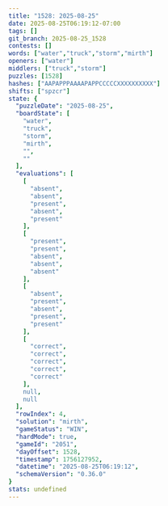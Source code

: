 ```yaml
---
title: "1528: 2025-08-25"
date: 2025-08-25T06:19:12-07:00
tags: []
git_branch: 2025-08-25_1528
contests: []
words: ["water","truck","storm","mirth"]
openers: ["water"]
middlers: ["truck","storm"]
puzzles: [1528]
hashes: ["AAPAPPPAAAAPAPPCCCCCXXXXXXXXXX"]
shifts: ["spzcr"]
state: {
  "puzzleDate": "2025-08-25",
  "boardState": [
    "water",
    "truck",
    "storm",
    "mirth",
    "",
    ""
  ],
  "evaluations": [
    [
      "absent",
      "absent",
      "present",
      "absent",
      "present"
    ],
    [
      "present",
      "present",
      "absent",
      "absent",
      "absent"
    ],
    [
      "absent",
      "present",
      "absent",
      "present",
      "present"
    ],
    [
      "correct",
      "correct",
      "correct",
      "correct",
      "correct"
    ],
    null,
    null
  ],
  "rowIndex": 4,
  "solution": "mirth",
  "gameStatus": "WIN",
  "hardMode": true,
  "gameId": "2051",
  "dayOffset": 1528,
  "timestamp": 1756127952,
  "datetime": "2025-08-25T06:19:12",
  "schemaVersion": "0.36.0"
}
stats: undefined
---
```

<!-- more -->
